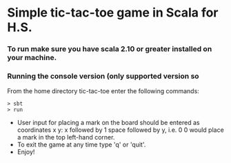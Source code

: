 Simple tic-tac-toe game in Scala for H.S.
================================================
### To run make sure you have scala 2.10 or greater installed on your machine.

### Running the console version (only supported version so 
From the home directory tic-tac-toe enter the following commands: 
```
> sbt
> run
```
* User input for placing a mark on the board should be entered as coordinates x y: x followed by 1 space followed by y, i.e. 0 0 would place a mark in the top left-hand corner.
* To exit the game at any time type 'q' or 'quit'.
* Enjoy!